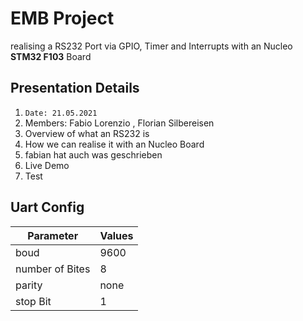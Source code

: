 # EMB Project
realising a RS232 Port via GPIO, Timer and Interrupts with an Nucleo **STM32 F103** Board
## Presentation Details 

1. `Date: 21.05.2021`
2. Members: Fabio Lorenzio , Florian Silbereisen
3.  Overview of what an RS232 is
4. How we can realise it with an Nucleo Board
5. fabian hat auch was geschrieben
6. Live Demo 
7. Test

## Uart Config

| Parameter | Values |   
|---|---|   
| boud | 9600|
| number of Bites | 8 |
| parity | none |
| stop Bit | 1 |  




